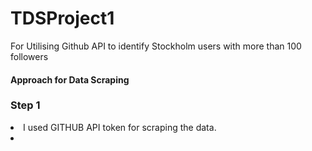 # TDSProject1
For Utilising Github API to identify Stockholm users with more than 100 followers
#### Approach for Data Scraping
### Step 1
<li>I used GITHUB API token for scraping the data.</li>
<li></li>

